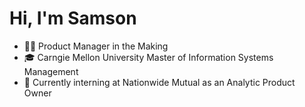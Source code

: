 
# Hi, I'm Samson
- 👨‍💼 Product Manager in the Making
- 🎓 Carngie Mellon University Master of Information Systems Management
- 💼 Currently interning at Nationwide Mutual as an Analytic Product Owner
